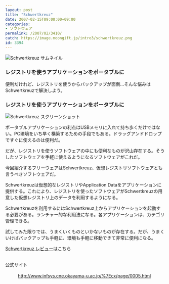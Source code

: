 ```yaml
---
layout: post
title: "Schwertkreuz"
date: 2007-02-15T09:00:00+09:00
categories:
- ソフトウェア
permalink: /2007/02/3410/
catch: https://image.moongift.jp/intro3/schwertkreuz.png
id: 3394
---
```

 ![Schwertkreuz サムネイル](https://image.moongift.jp/intro3/schwertkreuz.t.png "Schwertkreuz サムネイル")
  

### レジストリを使うアプリケーションをポータブルに
  
便利だけれど、レジストリを使うからバックアップが面倒…そんな悩みはSchwertkreuzで解決しよう。  
<!--more-->  

### レジストリを使うアプリケーションをポータブルに
  

![Schwertkreuz スクリーンショット](https://image.moongift.jp/intro3/schwertkreuz.png "Schwertkreuz スクリーンショット")

  

ポータブルアプリケーションの利点はUSBメモリに入れて持ち歩くだけではない。PC環境をいち早く構築するための手段でもある。ドラッグアンドドロップですぐに使えるのは便利だ。

  

だが、レジストリを使うソフトウェアの中にも便利なものが沢山存在する。そうしたソフトウェアを手軽に使えるようになるソフトウェアがこれだ。

  

今回紹介するフリーウェアはSchwertkreuz、仮想レジストリソフトウェアとも言うべきソフトウェアだ。

  

Schwertkreuzは仮想的なレジストリやApplication Dataをアプリケーションに提供する。これにより、レジストリを使ったソフトウェアがSchwertkreuzの用意した仮想レジストリ上のデータを利用するようになる。

  

Schwertkreuzを利用するにはSchwertkreuz上からアプリケーションを起動する必要がある。ランチャー的な利用法になる。各アプリケーションは、カテゴリ管理できる。

  

試してみた限りでは、うまくいくものといかないものが存在する。だが、うまくいけばバックアップも手軽に、環境も手軽に移動できて非常に便利になる。

  

[Schwertkreuz レビュー](http://fw.moongift.jp/review/i-3417.html)はこちら

  
<dl>
<br><dt>公式サイト</dt>
<br><dd><a href="http://www.infsys.cne.okayama-u.ac.jp/%7Ecx/page/0005.html" target="_blank">http://www.infsys.cne.okayama-u.ac.jp/%7Ecx/page/0005.html</a></dd>
<br>
</dl>